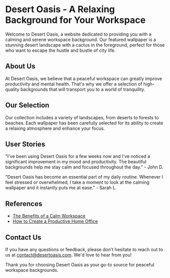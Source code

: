 <!--font:Poppins-->

# Desert Oasis - A Relaxing Background for Your Workspace

Welcome to Desert Oasis, a website dedicated to providing you with a calming and serene workspace background. Our featured wallpaper is a stunning desert landscape with a cactus in the foreground, perfect for those who want to escape the hustle and bustle of city life.

## About Us

At Desert Oasis, we believe that a peaceful workspace can greatly improve productivity and mental health. That's why we offer a selection of high-quality backgrounds that will transport you to a world of tranquility.

## Our Selection

Our collection includes a variety of landscapes, from deserts to forests to beaches. Each wallpaper has been carefully selected for its ability to create a relaxing atmosphere and enhance your focus. 

## User Stories

"I've been using Desert Oasis for a few weeks now and I've noticed a significant improvement in my mood and productivity. The beautiful backgrounds help me stay calm and focused throughout the day." - John D.

"Desert Oasis has become an essential part of my daily routine. Whenever I feel stressed or overwhelmed, I take a moment to look at the calming wallpaper and it instantly puts me at ease." - Sarah L.

## References

- [The Benefits of a Calm Workspace](#)
- [How to Create a Productive Home Office](#)

## Contact Us

If you have any questions or feedback, please don't hesitate to reach out to us at [contact@desertoasis.com](mailto:contact@desertoasis.com). We'd love to hear from you!

Thank you for choosing Desert Oasis as your go-to source for peaceful workspace backgrounds.

<!--

Write me content for website with wallpaper which alt text is:

"A desert landscape with a cactus in the foreground"

The name/title of the page should not be 1:1 copy of the alt text but rather a real content of the website which is using this wallpaper.

- Use markdown format 
- Start with heading
- Heading should be short and concise
- The content should look like a real website 
- The website should not be about the wallpaper, wallpaper is just a related background
- Heading should be contain work "wallpaper" or "background"
- Include real sections like references, contact, user stories, etc. use things relevant to the page purpose.
- Feel free to use structure like headings, bullets, numbering, blockquotes, paragraphs, horizontal lines, etc.
- You can use formatting like bold or _italic_
- You can include UTF-8 emojis
- Links should be only #hash anchors (and you can refer to the document itself)
- Do not include images


---


# Desert Oasis - A Relaxing Background for Your Workspace

Welcome to Desert Oasis, a website dedicated to providing you with a calming and serene workspace background. Our featured wallpaper is a stunning desert landscape with a cactus in the foreground, perfect for those who want to escape the hustle and bustle of city life.

## About Us

At Desert Oasis, we believe that a peaceful workspace can greatly improve productivity and mental health. That's why we offer a selection of high-quality backgrounds that will transport you to a world of tranquility.

## Our Selection

Our collection includes a variety of landscapes, from deserts to forests to beaches. Each wallpaper has been carefully selected for its ability to create a relaxing atmosphere and enhance your focus. 

## User Stories

"I've been using Desert Oasis for a few weeks now and I've noticed a significant improvement in my mood and productivity. The beautiful backgrounds help me stay calm and focused throughout the day." - John D.

"Desert Oasis has become an essential part of my daily routine. Whenever I feel stressed or overwhelmed, I take a moment to look at the calming wallpaper and it instantly puts me at ease." - Sarah L.

## References

- [The Benefits of a Calm Workspace](#)
- [How to Create a Productive Home Office](#)

## Contact Us

If you have any questions or feedback, please don't hesitate to reach out to us at [contact@desertoasis.com](mailto:contact@desertoasis.com). We'd love to hear from you!

Thank you for choosing Desert Oasis as your go-to source for peaceful workspace backgrounds.


---


Write me a Google font which is best fitting for the website.

Pick from the list:
- Poppins
- Alegreya
- Lobster
- Montserrat
- Creepster
- Great Vibes
- Inter
- Roboto
- Cabin
- Cormorant Garamond
- Dancing Script
- Barlow Condensed
- Playfair Display
- Lato
- Raleway
- Futura
- Exo 2
- Open Sans
- Cinzel Decorative
- IBM Plex Sans
- Orbitron
- Cinzel


Write just the font name nothing else.


---


Poppins

-->

